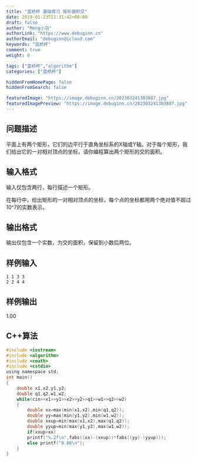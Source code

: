 ```yaml
---
title: "蓝桥杯 基础练习 矩形面积交"
date: 2019-01-23T21:31:42+08:00
draft: false
author: "Meng小羽"
authorLink: "https://www.debuginn.cn"
authorEmail: "debuginn@icloud.com"
keywords: "蓝桥杯"
comment: true
weight: 0

tags: ["蓝桥杯","algorithm"]
categories: ["蓝桥杯"]

hiddenFromHomePage: false
hiddenFromSearch: false

featuredImage: "https://image.debuginn.cn/202303241303887.jpg"
featuredImagePreview: "https://image.debuginn.cn/202303241303887.jpg"
---
```


## 问题描述　　

平面上有两个矩形，它们的边平行于直角坐标系的X轴或Y轴。对于每个矩形，我们给出它的一对相对顶点的坐标，请你编程算出两个矩形的交的面积。

## 输入格式　　

输入仅包含两行，每行描述一个矩形。

在每行中，给出矩形的一对相对顶点的坐标，每个点的坐标都用两个绝对值不超过10^7的实数表示。

## 输出格式　　

输出仅包含一个实数，为交的面积，保留到小数后两位。

## 样例输入

```shell
1 1 3 3
2 2 4 4
```

## 样例输出

1.00

## C++算法

```c
#include <iostream>
#include <algorithm>
#include <cmath>
#include <cstdio>
using namespace std;
int main()
{
    double x1,x2,y1,y2;
    double q1,q2,w1,w2;
    while(cin>>x1>>y1>>x2>>y2>>q1>>w1>>q2>>w2)
    {
        double xx=max(min(x1,x2),min(q1,q2));
        double yy=max(min(y1,y2),min(w1,w2));
        double xxup=min(max(x1,x2),max(q1,q2));
        double yyup=min(max(y1,y2),max(w1,w2));
        if(xxup>xx)
        printf("%.2f\n",fabs((xx)-(xxup))*fabs((yy)-(yyup)));
        else printf("0.00\n");
    }
}
```